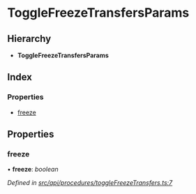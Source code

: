 # ToggleFreezeTransfersParams

## Hierarchy

* **ToggleFreezeTransfersParams**

## Index

### Properties

* [freeze](togglefreezetransfersparams.md#freeze)

## Properties

### freeze

• **freeze**: _boolean_

_Defined in_ [_src/api/procedures/toggleFreezeTransfers.ts:7_](https://github.com/PolymathNetwork/polymesh-sdk/blob/a0872cf4/src/api/procedures/toggleFreezeTransfers.ts#L7)

